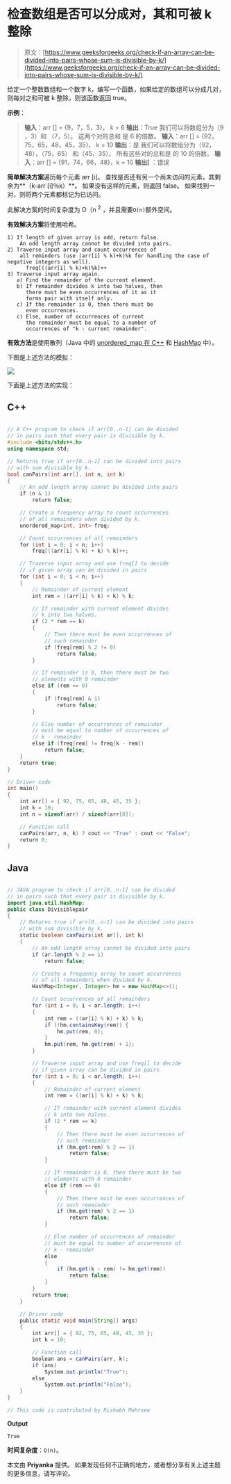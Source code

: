 # 检查数组是否可以分成对，其和可被 k 整除

> 原文：[https://www.geeksforgeeks.org/check-if-an-array-can-be-divided-into-pairs-whose-sum-is-divisible-by-k/](https://www.geeksforgeeks.org/check-if-an-array-can-be-divided-into-pairs-whose-sum-is-divisible-by-k/)

给定一个整数数组和一个数字 k，编写一个函数，如果给定的数组可以分成几对，则每对之和可被 k 整除，则该函数返回 true。

**示例**：

> **输入**：arr [] = {9，7，5，3}，
> k = 6
> **输出**：True
> 我们可以将数组分为（9 ，3）和
> （7，5）。 这两个对的总和
> 是 6 的倍数。
> **输入**：arr [] = {92，75，65，48，45，35}，
> k = 10
> **输出**：是
> 我们可以将数组分为（92，48），（75，65）
> 和（45，35）。 所有这些对的总和是
> 的 10 的倍数。
> **输入**：arr [] = {91，74，66，48}，k = 10
> **输出[** ：错误

**简单解决方案**遍历每个元素 arr [i]。 查找是否还有另一个尚未访问的元素，其剩余为**（k-arr [i]％k）**。 如果没有这样的元素，则返回 false。 如果找到一对，则将两个元素都标记为已访问。

此解决方案的时间复杂度为 O（n <sup>2</sup> ，并且需要`O(n)`额外空间。

**有效解决方案**将使用哈希。

```
1) If length of given array is odd, return false. 
    An odd length array cannot be divided into pairs.
2) Traverse input array and count occurrences of 
    all reminders (use (arr[i] % k)+k)%k for handling the case of negative integers as well). 
      freq[((arr[i] % k)+k)%k]++
3) Traverse input array again. 
   a) Find the remainder of the current element.
   b) If remainder divides k into two halves, then
      there must be even occurrences of it as it 
      forms pair with itself only.
   c) If the remainder is 0, then there must be 
      even occurrences.
   c) Else, number of occurrences of current 
      the remainder must be equal to a number of 
      occurrences of "k - current remainder".

```

**有效方法**是使用散列（Java 中的 [unordered_map 在 C++](https://www.geeksforgeeks.org/unordered_map-in-stl-and-its-applications/) 和 [HashMap](http://www.geeksforgeeks.org/java-util-hashmap-in-java/) 中）。

下图是上述方法的模拟：

![](img/504e73c5bcc8ff96c9404a4ce4c50438.png)

下面是上述方法的实现：

## C++

```cpp

// A C++ program to check if arr[0..n-1] can be divided
// in pairs such that every pair is divisible by k.
#include <bits/stdc++.h>
using namespace std;

// Returns true if arr[0..n-1] can be divided into pairs
// with sum divisible by k.
bool canPairs(int arr[], int n, int k)
{
    // An odd length array cannot be divided into pairs
    if (n & 1)
        return false;

    // Create a frequency array to count occurrences
    // of all remainders when divided by k.
    unordered_map<int, int> freq;

    // Count occurrences of all remainders
    for (int i = 0; i < n; i++)
        freq[((arr[i] % k) + k) % k]++;

    // Traverse input array and use freq[] to decide
    // if given array can be divided in pairs
    for (int i = 0; i < n; i++) 
    {
        // Remainder of current element
        int rem = ((arr[i] % k) + k) % k;

        // If remainder with current element divides
        // k into two halves.
        if (2 * rem == k)
        {
            // Then there must be even occurrences of
            // such remainder
            if (freq[rem] % 2 != 0)
                return false;
        }

        // If remainder is 0, then there must be two
        // elements with 0 remainder
        else if (rem == 0) 
        {
            if (freq[rem] & 1)
                return false;
        }

        // Else number of occurrences of remainder
        // must be equal to number of occurrences of
        // k - remainder
        else if (freq[rem] != freq[k - rem])
            return false;
    }
    return true;
}

// Driver code
int main()
{
    int arr[] = { 92, 75, 65, 48, 45, 35 };
    int k = 10;
    int n = sizeof(arr) / sizeof(arr[0]);

    // Function call
    canPairs(arr, n, k) ? cout << "True" : cout << "False";
    return 0;
}

```

## Java

```java

// JAVA program to check if arr[0..n-1] can be divided
// in pairs such that every pair is divisible by k.
import java.util.HashMap;
public class Divisiblepair 
{
    // Returns true if arr[0..n-1] can be divided into pairs
    // with sum divisible by k.
    static boolean canPairs(int ar[], int k)
    {
        // An odd length array cannot be divided into pairs
        if (ar.length % 2 == 1)
            return false;

        // Create a frequency array to count occurrences
        // of all remainders when divided by k.
        HashMap<Integer, Integer> hm = new HashMap<>();

        // Count occurrences of all remainders
        for (int i = 0; i < ar.length; i++) 
        {
            int rem = ((ar[i] % k) + k) % k;
            if (!hm.containsKey(rem)) {
                hm.put(rem, 0);
            }
            hm.put(rem, hm.get(rem) + 1);
        }

        // Traverse input array and use freq[] to decide
        // if given array can be divided in pairs
        for (int i = 0; i < ar.length; i++) 
        {
            // Remainder of current element
            int rem = ((ar[i] % k) + k) % k;

            // If remainder with current element divides
            // k into two halves.
            if (2 * rem == k) 
            {
                // Then there must be even occurrences of
                // such remainder
                if (hm.get(rem) % 2 == 1)
                    return false;
            }

            // If remainder is 0, then there must be two
            // elements with 0 remainder
            else if (rem == 0) 
            {
                // Then there must be even occurrences of
                // such remainder
                if (hm.get(rem) % 2 == 1)
                    return false;
            }

            // Else number of occurrences of remainder
            // must be equal to number of occurrences of
            // k - remainder
            else
            {
                if (hm.get(k - rem) != hm.get(rem))
                    return false;
            }
        }
        return true;
    }

    // Driver code
    public static void main(String[] args)
    {
        int arr[] = { 92, 75, 65, 48, 45, 35 };
        int k = 10;

        // Function call
        boolean ans = canPairs(arr, k);
        if (ans)
            System.out.println("True");
        else
            System.out.println("False");
    }
}

// This code is contributed by Rishabh Mahrsee

```

**Output**

```
True
```

**时间复杂度**：`O(n)`。

本文由 **Priyanka** 提供。 如果发现任何不正确的地方，或者想分享有关上述主题的更多信息，请写评论。

